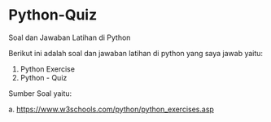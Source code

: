 # Python-Quiz
Soal dan Jawaban Latihan di Python

Berikut ini adalah soal dan jawaban latihan di python yang saya jawab yaitu:

1. Python Exercise
2. Python - Quiz



Sumber Soal yaitu: 

a. https://www.w3schools.com/python/python_exercises.asp
